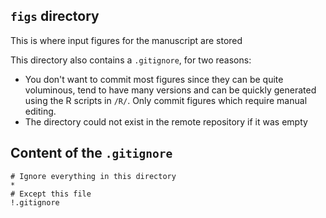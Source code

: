 ## `figs` directory

This is where input figures for the manuscript are stored

This directory also contains a `.gitignore`, for two reasons:
- You don't want to commit most figures since they can be quite voluminous, tend to have many versions and can be quickly generated using the R scripts in `/R/`. Only commit figures which require manual editing.
- The directory could not exist in the remote repository if it was empty

## Content of the `.gitignore`
```
# Ignore everything in this directory
*
# Except this file
!.gitignore
``` 